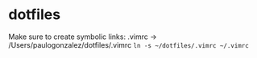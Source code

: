 # dotfiles

Make sure to create symbolic links:
.vimrc -> /Users/paulogonzalez/dotfiles/.vimrc
`ln -s ~/dotfiles/.vimrc ~/.vimrc`
